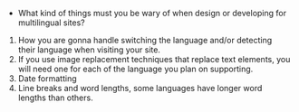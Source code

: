 * What kind of things must you be wary of when design or developing for multilingual sites?

1. How you are gonna handle switching the language and/or detecting their language when visiting your site.
2. If you use image replacement techniques that replace text elements, you will need one for each of the language you plan on supporting.
3. Date formatting
4. Line breaks and word lengths, some languages have longer word lengths than others.
